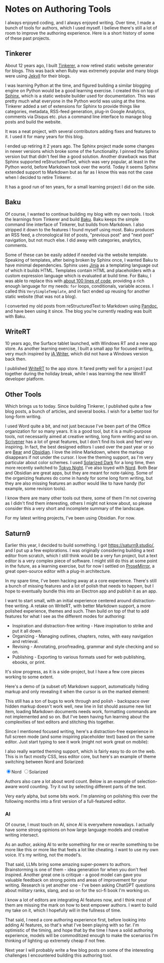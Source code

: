 # Notes on Authoring Tools

I always enjoyed coding, and I always enjoyed writing. Over time, I made a
bunch of tools for authors, which I used myself. I believe there's still a lot
of room to improve the authoring experience. Here is a short history of some
of these past projects.

## Tinkerer

About 12 years ago, I built [Tinkerer](https://github.com/vladris/tinkerer), a
now retired static website generator for blogs. This was back when Ruby was
extremely popular and many blogs were using [Jekyll](https://jekyllrb.com/) for
their blogs.

I was learning Python at the time, and figured building a similar blogging
engine on Python would be a good learning exercise. I created this on top of
[Sphinx](https://www.sphinx-doc.org/en/master/), which is a static website
builder used for documentation. This was pretty much what everyone in the Python
world was using at the time. Tinkerer added a set of extensions for Sphinx to
provide things like categories, metadata, RSS-feed generation, plug-in Google
Analytics, comments via Disqus etc. plus a command line interface to manage blog
posts and build the website.

It was a neat project, with several contributors adding fixes and features to
it. I used it for many years for this blog.

I ended up retiring it 2 years ago. The Sphinx project made some changes in
newer versions which broke some of the functionality. I pinned the Sphinx
version but that didn't feel like a good solution. Another drawback was that
Sphinx supported reStructuredText, which was very popular, at least in the
Python world, before Markdown took over the world. Today it seems Sphinx
extended support to Markdown but as far as I know this was not the case
when I decided to retire Tinkerer.

It has a good run of ten years, for a small learning project I did on the side.

## Baku

Of course, I wanted to continue building my blog with my own tools. I took the
learnings from Tinkerer and build [Baku](https://github.com/vladris/baku/). Baku
keeps the simple command line interface of Tinkerer, but builds from Markdown. I
also stripped it down to the features I found myself using most. Baku produces
an RSS feed, a chronological list of posts, "previous post" and "next post"
navigation, but not much else. I did away with categories, analytics, comments.

Some of these can be easily added if needed via the website template. Speaking
of templates, after being broken by Sphinx once, I wanted Baku to have minimal
dependencies. Sphinx uses [Jinja](https://jinja.palletsprojects.com/en/stable/)
as a templating language out of which it builds HTML. Templates contain HTML and
placeholders with a custom expression language which is evaluated at build time.
For Baku, I was able to replace this with [about 100 lines of code](https://github.com/vladris/baku/blob/main/baku/templating.py),
providing a rich enough language for my needs: `for` loops, conditionals,
variable access. I called this `VerySimpleTemplate`, and in fact ended up
reusing for another static website (that was not a blog).

I converted my old posts from reStructuredText to Markdown using
[Pandoc](https://pandoc.org/), and have been using it since. The blog you're
currently reading was built with Baku.

## WriteRT

10 years ago, the Surface tablet launched, with Windows RT and a new app store.
As another learning exercise, I built a small app for focused writing, very
much inspired by [iA Writer](https://ia.net/writer), which did not have a
Windows version back then.

I published [WriteRT](https://apps.microsoft.com/detail/9wzdncrdn98d) to the
app store. It fared pretty well for a project I put together during the holiday
break, while I was learning the new WinRT developer platform.

## Other Tools

Which brings us to today. Since building Tinkerer, I published quite a few blog
posts, a bunch of articles, and several books. I wish for a better tool for
long-form writing.

I used Word quite a bit, and not just because I've been part of the Office
organization for so many years. It is a good tool, but it is a multi-purpose
tools, not necessarily aimed at creative writing, long form writing and so on.
[Scrivener](https://www.literatureandlatte.com/scrivener/overview) has a lot of
great features, but I don't find its look and feel very inspiring. In fact, the
best designed editors I used over the past year or so are
[Bear](https://bear.app/) and [Obsidian](https://obsidian.md/). I love the
inline Markdown, where the markup disappears if not under the cursor. I love the
theming support, as I'm very particular about color schemes. I used [Solarized
Dark](https://ethanschoonover.com/solarized/) for a long time, then more
recently switched to [Tokyo Night](https://github.com/tokyo-night/tokyo-night-vscode-theme).
I've also toyed with [Nord](https://www.nordtheme.com/). Both Bear and Obsidian
are great apps, but they are meant for note-taking. Some of the organizing
features do come in handy for some long form writing, but they are also missing
features an author would like to have handy (for example, some revision tools).

I know there are many other tools out there, some of them I'm not covering as
I didn't find them interesting, others I might not know about, so please
consider this a very short and incomplete summary of the landscape.

For my latest writing projects, I've been using Obsidian. For now.

## Saturn9

Earlier this year, I decided to build something. I got <https://saturn9.studio/>,
and I put up a few explorations. I was originally considering building a text
editor from scratch, which I still think would be a very fun project, but a
text editor is a very complex piece of software. I might still do this at some
point in the future, as a learning exercise, but for now I settled on
[ProseMirror](https://prosemirror.net/), a great open-source editor with a
plug-in architecture.

In my spare time, I've been hacking away at a core experience. There's still a
bunch of missing features and a lot of polish that needs to happen, but I hope
to eventually bundle this into an Electron app and publish it as an app.

I want to start small, with an initial experience centered around
distraction-free writing. A retake on WriteRT, with better Markdown support,
a more polished experience, themes and such. Then build on top of that to add
features for what I see as the different modes for authoring:

* Inspiration and distraction-free writing - Have inspiration to strike and
  put it all down.
* Organizing - Managing outlines, chapters, notes, with easy navigation and
  retrieval.
* Revising - Annotating, proofreading, grammar and style checking and so on.
* Publishing - Exporting to various formats used for web publishing, ebooks,
  or print.

It's slow progress, as it is a side-project, but I have a few core pieces
working to some extent.

Here's a demo of (a subset of) Markdown support, automatically hiding markup and
only revealing it when the cursor is on the marked element:

<div id="demo1" class="editor-wrapper"></div>

This still has a ton of bugs to work through and polish - backspace over hidden
markup doesn't work well, new line in list should assume new list item, loading
Markdown documents needs work, formatting commands are not implemented and so
on. But I've been having fun learning about the complexities of text editors
and stitching this together.

Since I mentioned focused writing, here's a distraction-free experience in full
screen mode (and some inspiring placeholder text) based on the same editor. Just
start typing to see it work (might not work great on mobile):

<div id="demo2" class="editor-wrapper"></div>

I also really wanted theming support, which is fairly easy to do on the web.
This is in fact mostly CSS, less editor core, but here's an example of theme
switching between Nord and Solarized:

<div>
  <label>
    <input type="radio" name="theme" value="theme1" checked>Nord
  </label>
  <label>
    <input type="radio" name="theme" value="theme2">Solarized
  </label>
  <div id="demo3" class="editor-wrapper"></div>
</div>

Authors also care a lot about word count. Below is an example of selection-aware
word counting. Try it out by selecting different parts of the text.

<div>
  <p id="word-counter"></p>
  <div id="demo4" class="editor-wrapper"></div>
</div>

<script src="bundle.js"></script>
<script src="d.js"></script>

Very early alpha, but some bits work. I'm planning on polishing this over the
following months into a first version of a full-featured editor.

### AI

Of course, I must touch on AI, since AI is everywhere nowadays. I actually have
some strong opinions on how large language models and creative writing
intersect.

As an author, asking AI to write something for me or rewrite something to be
more like this or more like that feels a lot like cheating. I want to use my own
voice. It's my writing, not the model's.

That said, LLMs bring some amazing super-powers to authors. Brainstorming is
one of them - idea generation for when you don't feel inspired. Another great
one is critique - a good model can gave you valuable feedback on strong points
and areas of improvement for your writing. Research is yet another one - I've
been asking ChatGPT questions about military ranks, slang, and so on for the
sci-fi book I'm working on.

I know a lot of editors are integrating AI features now, and I think most of
them are missing the mark on how to best empower authors. I want to build my
take on it, which I hopefully will in the fullness of time.

That said, I need a core authoring experience first, before looking into adding
AI features, so that's what I've been playing with so far. I'm optimistic of the
timing, and hope that by the time I have a solid authoring experience, models
will be commoditized enough to make the scenarios I'm thinking of lighting up
extremely cheap if not free.

Next year I will probably write a few blog posts on some of the interesting
challenges I encountered building this authoring tool.
